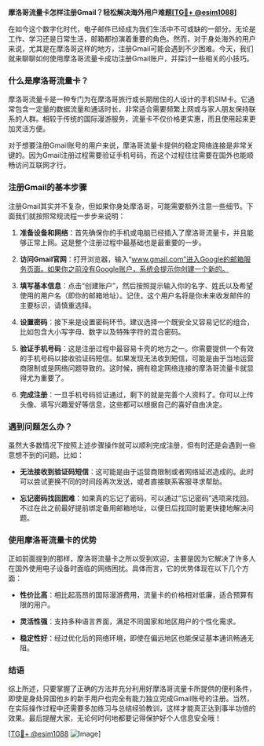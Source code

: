 **摩洛哥流量卡怎样注册Gmail？轻松解决海外用户难题[[TG💪+ @esim1088](https://t.me/s/esim1088)]**

在如今这个数字化时代，电子邮件已经成为我们生活中不可或缺的一部分。无论是工作、学习还是日常生活，邮箱都扮演着重要的角色。然而，对于身处海外的用户来说，尤其是在摩洛哥这样的地方，注册Gmail可能会遇到不少困难。今天，我们就来聊聊如何使用摩洛哥流量卡成功注册Gmail账户，并探讨一些相关的小技巧。

### 什么是摩洛哥流量卡？

摩洛哥流量卡是一种专门为在摩洛哥旅行或长期居住的人设计的手机SIM卡。它通常包含一定量的数据流量和通话时长，非常适合需要频繁上网或与家人朋友保持联系的人群。相较于传统的国际漫游服务，流量卡不仅价格更实惠，而且使用起来更加灵活方便。

对于想要注册Gmail账号的用户来说，摩洛哥流量卡提供的稳定网络连接是非常关键的。因为Gmail注册过程需要验证手机号码，而这个过程往往需要在国外也能顺畅访问互联网才行。

### 注册Gmail的基本步骤

注册Gmail其实并不复杂，但如果你身处摩洛哥，可能需要额外注意一些细节。下面我们就按照常规流程一步步来说明：

1. **准备设备和网络**：首先确保你的手机或电脑已经插入了摩洛哥流量卡，并且能够正常上网。这是整个注册过程中最基础也是最重要的一步。
   
2. **访问Gmail官网**：打开浏览器，输入“www.gmail.com”进入Google的邮箱服务页面。如果你之前没有Google账户，系统会提示你创建一个新的。

3. **填写基本信息**：点击“创建账户”，然后按照提示输入你的名字、姓氏以及希望使用的用户名（即你的邮箱地址）。记住，这个用户名将是你未来收发邮件的主要标识，请慎重选择。

4. **设置密码**：接下来是设置密码环节。建议选择一个既安全又容易记忆的组合，比如包含大小写字母、数字以及特殊字符的混合密码。

5. **验证手机号码**：这是注册过程中最容易卡壳的地方之一。你需要提供一个有效的手机号码以接收验证码短信。如果发现无法收到短信，可能是由于当地运营商限制或是网络问题导致的。这时候，拥有稳定网络连接的摩洛哥流量卡就显得尤为重要了。

6. **完成注册**：一旦手机号码验证通过，剩下的就是完善个人资料了。你可以上传头像、填写兴趣爱好等信息，这些都可以根据自己的喜好自由决定。

### 遇到问题怎么办？

虽然大多数情况下按照上述步骤操作就可以顺利完成注册，但有时还是会遇到一些意想不到的问题。比如：

- **无法接收到验证码短信**：这可能是由于运营商限制或者网络延迟造成的。此时可以尝试更换不同的时间段再次发送，或者直接联系客服寻求帮助。
  
- **忘记密码找回困难**：如果真的忘记了密码，可以通过“忘记密码”选项来找回。不过在此之前最好提前绑定备用邮箱地址，以便日后找回时能更快捷地解决问题。

### 使用摩洛哥流量卡的优势

正如前面提到的那样，摩洛哥流量卡之所以受到欢迎，主要是因为它解决了许多人在国外使用电子设备时面临的网络困扰。具体而言，它的优势体现在以下几个方面：

- **性价比高**：相比起高昂的国际漫游费用，流量卡的价格相对低廉，适合预算有限的用户。
  
- **灵活性强**：支持多种语言界面，满足不同国家和地区用户的个性化需求。
  
- **稳定性好**：经过优化后的网络环境，即使在偏远地区也能保证基本通讯畅通无阻。

### 结语

综上所述，只要掌握了正确的方法并充分利用好摩洛哥流量卡所提供的便利条件，即使是身处异国他乡的新手用户也完全有能力独立完成Gmail账号的注册。当然，在实际操作过程中还需要多加练习与总结经验教训，这样才能真正达到事半功倍的效果。最后提醒大家，无论何时何地都要记得保护好个人信息安全哦！

[[TG💪+ @esim1088](https://t.me/s/esim1088) ![Image](https://i.postimg.cc/4NQfJmqS/Snipaste-2025-05-13-00-14-12.png)]